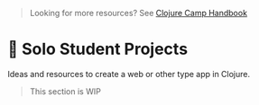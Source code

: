 > Looking for more resources? See [Clojure Camp Handbook](README.md)

# 🎸 Solo Student Projects

Ideas and resources to create a web or other type app in Clojure.

> This section is WIP
